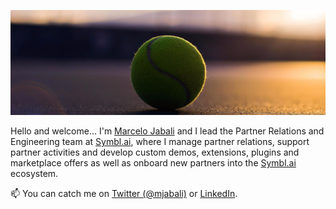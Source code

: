 <!--
**mjabali/mjabali** is a ✨ _special_ ✨ repository because its `README.md` (this file) appears on your GitHub profile.

### Hi there 👋
Here are some ideas to get you started:

- 🔭 I’m currently working on ...
- 🌱 I’m currently learning ...
- 👯 I’m looking to collaborate on ...
- 🤔 I’m looking for help with ...
- 💬 Ask me about ...
- 📫 How to reach me: ...
- 😄 Pronouns: ...
- ⚡ Fun fact: ...
-->

**![](https://github.com/mjabali/mjabali/blob/master/1451173479.jpeg)**

Hello and welcome... I'm [Marcelo Jabali](https://twitter.com/mjabali) and I lead the Partner Relations and Engineering team at [Symbl.ai](https://symbl.ai/), where I manage partner relations, support partner activities and develop custom demos, extensions, plugins and marketplace offers as well as onboard new partners into the [Symbl.ai](https://symbl.ai/) ecosystem.

📫 You can catch me on [Twitter (@mjabali)](https://twitter.com/mjabali) or [LinkedIn](https://www.linkedin.com/in/jabali/).
